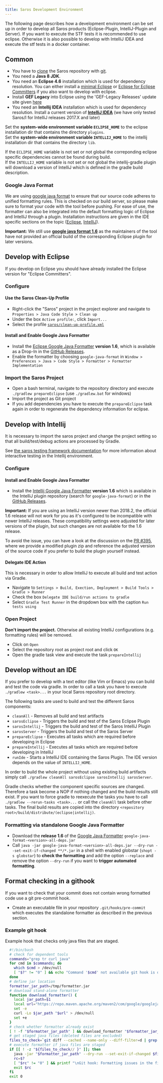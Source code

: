 ```yaml
---
title: Saros Development Environment
---
```


The following page describes how a development environment can be set up in order to develop all Saros products (Eclipse-Plugin, IntelliJ-Plugin and Server).
If you want to execute the STF tests it is recommended to use eclipse. Otherwise it is also possible to develop with IntelliJ IDEA and execute the stf tests in a docker container.

## Common
* You have to [clone](https://help.github.com/articles/cloning-a-repository/) the Saros repository with [git](https://git-scm.com/book/en/v2/Getting-Started-Installing-Git).
* You need a **Java 8 JDK**.
* You need an **Eclipse 4.6** installation which is used for dependency resolution. You can either install a [minimal Eclipse](http://www.eclipse.org/downloads/packages/release/neon/3/eclipse-ide-java-developers) or [Eclipse for Eclipse Committers](http://www.eclipse.org/downloads/packages/release/neon/3/eclipse-ide-eclipse-committers) if you also want to develop with eclipse.
* Install **GEF Legacy** into Eclipse using the 'GEF-Legacy Releases' update site given [here](https://projects.eclipse.org/projects/tools.gef/downloads)
* You need an **Intellij IDEA** installation which is used for dependency resolution. Install a current version of [**IntelliJ IDEA**](https://www.jetbrains.com/idea/download/#section=linux) (we have only tested Saros/I for IntelliJ releases 2017.X and later)

Set the **system-wide environment variable `ECLIPSE_HOME`** to the eclipse installation dir that contains the directory `plugins`.<br/>
Set the **system-wide environment variable `INTELLIJ_HOME`** to the intellij installation dir that contains the directory `lib`.

If the `ECLIPSE_HOME` variable is not set or not global the correponding eclipse specific dependencies cannot be found during build.<br/>
If the `INTELLIJ_HOME` variable is not set or not global the intellij-gradle plugin will download a version of IntelliJ which is
defined in the gradle build description.

### Google Java Format
We are using [google java format](https://github.com/google/google-java-format) to ensure that our source code adheres to unified formatting rules.
This is checked on our build server, so please make sure to format your code with the tool before pushing.
For ease of use, the formatter can also be integrated into the default formatting logic of Eclipse and IntelliJ through a plugin.
Installation instructions are given in the IDE specific sections on the topic ([Eclipse](#install-and-enable-google-java-formatter), [IntelliJ](#install-and-enable-google-java-formatter-1)).

**Important:** We still use [**google java format 1.6**](https://github.com/google/google-java-format/releases/tag/google-java-format-1.6) as the maintainers of the tool have not provided an official build of the corresponding Eclipse plugin for later versions.


## Develop with Eclipse
If you develop on Eclipse you should have already installed the Eclipse version for "Eclipse Committers".

### Configure

#### Use the Saros Clean-Up Profile

* Right-click the "Saros" project in the project explorer and navigate to<br/>
  `Properties > Java Code Style > Clean up`
* Under the box `Active profile:`, click `Import...`
* Select the profile [`saros/clean-up-profile.xml`](https://github.com/saros-project/saros/blob/master/saros/clean-up-profile.xml)

#### Install and Enable Google Java Formatter
* Install the [Eclipse Google Java Formatter](https://github.com/google/google-java-format#eclipse) **version 1.6**, which is available as a Drop-In in the [GitHub Releases](https://github.com/google/google-java-format/releases/tag/google-java-format-1.6).
* Enable the formatter by choosing `google-java-format` in `Window > Preferences > Java > Code Style > Formatter > Formatter Implementation`

### Import the Saros Project
* Open a bash terminal, navigate to the repository directory and execute `./gradlew prepareEclipse` (use `./gradlew.bat` for windows)
* Import the project as Git project
* If you add dependencies you have to execute the `prepareEclipse` task again in order to regenerate the dependency information for eclipse.

## Develop with Intellij
It is necessary to import the saros project and change the project setting so that all build/test/debug actions are processed
by Gradle.

See [the saros testing framework documentation](saros-testing-framework.md) for more information about interactive testing in the Intellij environment.

### Configure

#### Install and Enable Google Java Formatter
* Install the [Intellij Google Java Formatter](https://plugins.jetbrains.com/plugin/8527-google-java-format) **version 1.6** which is available in the IntelliJ plugin repository (search for `google-java-format`) or in the [GitHub Releases](https://github.com/google/google-java-format/releases/tag/google-java-format-1.6).

**Important:** If you are using an IntelliJ version newer than 2018.2, the official 1.6 release will not work for you as it's configured to be incompatible with newer IntelliJ releases.
These compatibility settings were adjusted for later versions of the plugin, but such changes are not available for the 1.6 release.

To avoid the issue, you can have a look at the discussion on the [PR #395](https://github.com/saros-project/saros/pull/395), where we provide a modified plugin zip and reference the adjusted version of the source code if you prefer to build the plugin yourself instead.

#### Delegate IDE Action
This is necessary in order to allow IntelliJ to execute all build and test action via Gradle.
* Navigate to `Settings > Build, Exection, Deployment > Build Tools > Gradle > Runner`
* Check the box `Delegate IDE build/run actions to gradle`
* Select `Gradle Test Runner` in the dropdown box with the caption `Run tests using`

### Open Project
**Don't import the project.** Otherwise all existing IntelliJ configurations (e.g. formatting rules) will be removed.

* Click on `Open`
* Select the repository root as project root and click `OK`
* Open the gradle task view and execute the task `prepareIntellij`

## Develop without an IDE
If you prefer to develop with a text editor (like Vim or Emacs) you can build and test
the code via gradle. In order to call a task you have to execute `./gradlew <task>...` in
your local Saros repository root directory.

The following tasks are used to build and test the different Saros components:
* `cleanAll` - Removes all build and test artifacts
* `sarosEclipse` - Triggers the build and test of the Saros Eclipse Plugin
* `sarosIntellij` - Triggers the build and test of the Saros IntelliJ Plugin
* `sarosServer` - Triggers the build and test of the Saros Server
* `prepareEclipse` - Executes all tasks which are required before developing in Eclipse
* `prepareIntellij` - Executes all tasks which are required before developing in IntelliJ
* `runIde` - Starts a IntelliJ IDE containing the Saros Plugin. The IDE version depends on the value of `INTELLIJ_HOME`.

In order to build the whole project without using existing build artifacts simply call `./gradlew cleanAll sarosEclipse sarosIntellij sarosServer`.

Gradle checks whether the component specific sources are changed. Therefore a task become a NOP if nothing changed and the build results still exist.
If you want to force gradle to reexecute the tasks you have to call `./gradlew --rerun-tasks <task>...` or call the `cleanAll` task before other tasks.
The final build results are copied into the directory `<repository root>/build/distribute/(eclipse|intellij)`.

### Formatting via standalone Google Java Formatter
* Download the **release 1.6** of the [Google Java Formatter](https://github.com/google/google-java-format/releases/tag/google-java-format-1.6) `google-java-format-<version>-all-deps.jar`
* Call `java -jar google-java-format-<version>-all-deps.jar --dry-run --set-exit-if-changed **/*.jar` in a shell with enabled globstar (`shopt -s globstar`) to **check the formatting**
  and add the option `--replace` and remove the option `--dry-run` if you want to **trigger automated formatting**.
## Format checking in a githook
If you want to check that your commit does not contain wrong formatted code use a git pre-commit hook.
* Create an executable file in your repository `.git/hooks/pre-commit` which executes the standalone formatter as described in the previous section.
### Example git hook
Example hook that checks only java files that are staged.
```bash
  #!/bin/bash
  # check for dependent tools
  commands="grep tr curl java"
  for cmd in $commands; do
    which $cmd > /dev/null
    [ "$?" != "0" ] && echo "Command '$cmd' not available git hook is disabled" && exit 0
  done
  # define jar location
  formatter_jar_path=/tmp/formatter.jar
  # download stand-alone formatter
  function download_formatter() {
    local jar_path=$1
    local url="https://repo.maven.apache.org/maven2/com/google/googlejavaformat/google-java-format/1.6/google-java-format-1.6-all-deps.jar"
    set -e
    curl -Lo $jar_path "$url" > /dev/null
    set +e
  }
  # check whether formatter already exist
  [ ! -f "$formatter_jar_path" ] && download_formatter "$formatter_jar_path"
  # get staged java files (deleted files are excluded)
  files_to_check=`git diff --cached --name-only --diff-filter=d | grep "^.*.java$" | tr '\n' ' '`
  # execute formatter if java files are staged
  if [[ ! -z "${files_to_check// }" ]]; then
    java -jar "$formatter_jar_path" --dry-run --set-exit-if-changed $files_to_check
    rc=$?
    [ "$rc" != "0" ] && printf "\nGit hook: Formatting issues in the file listed above\n"
    exit $rc
  fi
  exit 0
```
